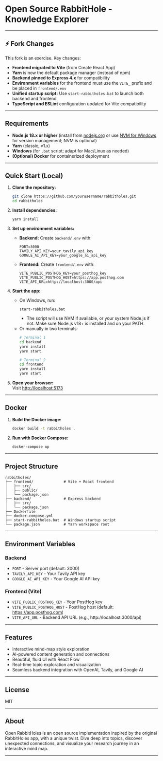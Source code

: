 # Open Source RabbitHole - Knowledge Explorer

---

## ⚡️ Fork Changes

This fork is an exercise. Key changes:

- **Frontend migrated to Vite** (from Create React App)
- **Yarn** is now the default package manager (instead of npm)
- **Backend pinned to Express 4.x** for compatibility
- **Environment variables** for the frontend must use the `VITE_` prefix and be placed in `frontend/.env`
- **Unified startup script:** Use `start-rabbitholes.bat` to launch both backend and frontend
- **TypeScript and ESLint** configuration updated for Vite compatibility

---

## Requirements

- **Node.js 18.x or higher** (install from [nodejs.org](https://nodejs.org/) or use [NVM for Windows](https://github.com/coreybutler/nvm-windows) for version management; NVM is optional)
- **Yarn** (classic, v1.x)
- **Windows** (for `.bat` script; adapt for Mac/Linux as needed)
- **(Optional) Docker** for containerized deployment

---

## Quick Start (Local)

1. **Clone the repository:**
   ```bash
   git clone https://github.com/yourusername/rabbitholes.git
   cd rabbitholes
   ```

2. **Install dependencies:**
   ```bash
   yarn install
   ```

3. **Set up environment variables:**

   - **Backend:** Create `backend/.env` with:
     ```
     PORT=3000
     TAVILY_API_KEY=your_tavily_api_key
     GOOGLE_AI_API_KEY=your_google_ai_api_key
     ```

   - **Frontend:** Create `frontend/.env` with:
     ```
     VITE_PUBLIC_POSTHOG_KEY=your_posthog_key
     VITE_PUBLIC_POSTHOG_HOST=https://app.posthog.com
     VITE_API_URL=http://localhost:3000/api
     ```

4. **Start the app:**
   - On Windows, run:
     ```
     start-rabbitholes.bat
     ```
     - The script will use NVM if available, or your system Node.js if not. Make sure Node.js v18+ is installed and on your PATH.
   - Or manually in two terminals:
     ```bash
     # Terminal 1
     cd backend
     yarn install
     yarn start

     # Terminal 2
     cd frontend
     yarn install
     yarn start
     ```

5. **Open your browser:**  
   Visit [http://localhost:5173](http://localhost:5173)

---

## Docker

1. **Build the Docker image:**
   ```bash
   docker build -t rabbitholes .
   ```

2. **Run with Docker Compose:**
   ```bash
   docker-compose up
   ```

---

## Project Structure

```
rabbitholes/
├── frontend/              # Vite + React frontend
│   ├── src/
│   ├── public/
│   └── package.json
├── backend/               # Express backend
│   ├── src/
│   └── package.json
├── Dockerfile
├── docker-compose.yml
├── start-rabbitholes.bat  # Windows startup script
└── package.json           # Yarn workspace root
```

---

## Environment Variables

### Backend
- `PORT` - Server port (default: 3000)
- `TAVILY_API_KEY` - Your Tavily API key
- `GOOGLE_AI_API_KEY` - Your Google AI API key

### Frontend (Vite)
- `VITE_PUBLIC_POSTHOG_KEY` - Your PostHog key
- `VITE_PUBLIC_POSTHOG_HOST` - PostHog host (default: https://app.posthog.com)
- `VITE_API_URL` - Backend API URL (e.g., http://localhost:3000/api)

---

## Features

- Interactive mind-map style exploration
- AI-powered content generation and connections
- Beautiful, fluid UI with React Flow
- Real-time topic exploration and visualization
- Seamless backend integration with OpenAI, Tavily, and Google AI

---

## License

MIT

---

## About

Open RabbitHoles is an open source implementation inspired by the original RabbitHoles app, with a unique twist. Dive deep into topics, discover unexpected connections, and visualize your research journey in an interactive mind map.

---
